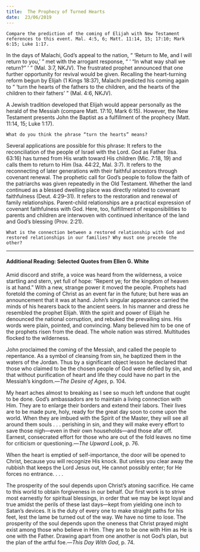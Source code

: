 ```yaml
---
title:  The Prophecy of Turned Hearts
date:  23/06/2019
---
```


`Compare the prediction of the coming of Elijah with New Testament references to this event. Mal. 4:5, 6; Matt. 11:14, 15; 17:10; Mark 6:15; Luke 1:17.`

In the days of Malachi, God’s appeal to the nation, “ ‘Return to Me, and I will return to you,’ ” met with the arrogant response, “ ‘ “In what way shall we return?” ’ ” (Mal. 3:7, NKJV). The frustrated prophet announced that one further opportunity for revival would be given. Recalling the heart-turning reform begun by Elijah (1 Kings 18:37), Malachi predicted his coming again to “ ‘turn the hearts of the fathers to the children, and the hearts of the children to their fathers’ ” (Mal. 4:6, NKJV).

A Jewish tradition developed that Elijah would appear personally as the herald of the Messiah (compare Matt. 17:10, Mark 6:15). However, the New Testament presents John the Baptist as a fulfillment of the prophecy (Matt. 11:14, 15; Luke 1:17).

`What do you think the phrase “turn the hearts” means?`

Several applications are possible for this phrase: It refers to the reconciliation of the people of Israel with the Lord. God as Father (Isa. 63:16) has turned from His wrath toward His children (Mic. 7:18, 19) and calls them to return to Him (Isa. 44:22, Mal. 3:7). It refers to the reconnecting of later generations with their faithful ancestors through covenant renewal. The prophetic call for God’s people to follow the faith of the patriarchs was given repeatedly in the Old Testament. Whether the land continued as a blessed dwelling place was directly related to covenant faithfulness (Deut. 4:29–31). It refers to the restoration and renewal of family relationships. Parent-child relationships are a practical expression of covenant faithfulness with God. Here, too, fulfillment of responsibilities to parents and children are interwoven with continued inheritance of the land and God’s blessing (Prov. 2:21).

`What is the connection between a restored relationship with God and restored relationships in our families? Why must one precede the other?`

---

#### Additional Reading: Selected Quotes from Ellen G. White

Amid discord and strife, a voice was heard from the wilderness, a voice startling and stern, yet full of hope: “Repent ye; for the kingdom of heaven is at hand.” With a new, strange power it moved the people. Prophets had foretold the coming of Christ as an event far in the future; but here was an announcement that it was at hand. John’s singular appearance carried the minds of his hearers back to the ancient seers. In his manner and dress he resembled the prophet Elijah. With the spirit and power of Elijah he denounced the national corruption, and rebuked the prevailing sins. His words were plain, pointed, and convincing. Many believed him to be one of the prophets risen from the dead. The whole nation was stirred. Multitudes flocked to the wilderness. 

John proclaimed the coming of the Messiah, and called the people to repentance. As a symbol of cleansing from sin, he baptized them in the waters of the Jordan. Thus by a significant object lesson he declared that those who claimed to be the chosen people of God were defiled by sin, and that without purification of heart and life they could have no part in the Messiah’s kingdom.—_The Desire of Ages_, p. 104. 

My heart aches almost to breaking as I see so much left undone that ought to be done. God’s ambassadors are to maintain a living connection with Him. They are to enlarge their borders and extend their labors. Their lives are to be made pure, holy, ready for the great day soon to come upon the world. When they are imbued with the Spirit of the Master, they will see all around them souls . . . perishing in sin, and they will make every effort to save those nigh—even in their own households—and those afar off. Earnest, consecrated effort for those who are out of the fold leaves no time for criticism or questioning.—_The Upward Look_, p. 76. 

When the heart is emptied of self-importance, the door will be opened to Christ, because you will recognize His knock. But unless you clear away the rubbish that keeps the Lord Jesus out, He cannot possibly enter; for He forces no entrance. . . .  

The prosperity of the soul depends upon Christ’s atoning sacrifice. He came to this world to obtain forgiveness in our behalf. Our first work is to strive most earnestly for spiritual blessings, in order that we may be kept loyal and true amidst the perils of these last days—kept from yielding one inch to Satan’s devices. It is the duty of every one to make straight paths for his feet, lest the lame be turned out of the way. We have no time to lose. The prosperity of the soul depends upon the oneness that Christ prayed might exist among those who believe in Him. They are to be one with Him as He is one with the Father. Drawing apart from one another is not God’s plan, but the plan of the artful foe.—_This Day With God_, p. 74. 